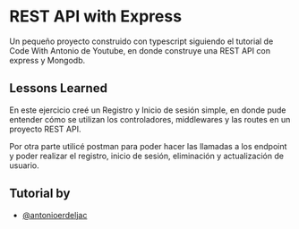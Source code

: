 
# REST API with Express

Un pequeño proyecto construido con typescript siguiendo el tutorial de Code With Antonio de Youtube, en donde construye una REST API con express y Mongodb. 


## Lessons Learned

En este ejercicio creé un Registro y Inicio de sesión simple, en donde pude entender cómo se utilizan los controladores, middlewares y las routes en un proyecto REST API.

Por otra parte utilicé postman para poder hacer las llamadas a los endpoint y poder realizar el registro, inicio de sesión, eliminación y actualización de usuario. 


## Tutorial by

- [@antonioerdeljac](https://github.com/antonioerdeljac/ts-node-mongo-rest-api-tutorial)

